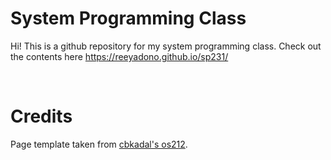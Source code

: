 # System Programming Class


Hi! This is a github repository for my system programming class. Check out the contents here https://reeyadono.github.io/sp231/


<br>

# Credits

Page template taken from [cbkadal's os212](https://github.com/cbkadal/os212).
